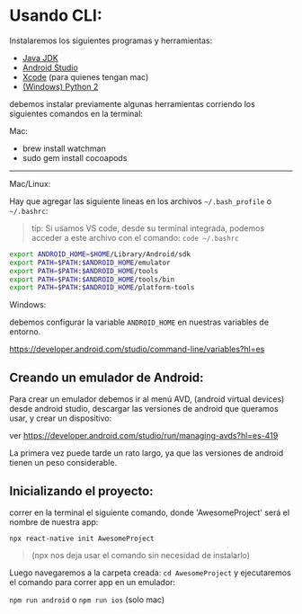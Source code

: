 # Usando CLI:

Instalaremos los siguientes programas y herramientas:

- [Java JDK](https://www.oracle.com/java/technologies/javase-jdk8-downloads.html)
- [Android Studio](https://developer.android.com/studio)
- [Xcode](https://developer.apple.com/xcode/resources/) (para quienes tengan mac)
- [(Windows) Python 2](https://www.python.org/download/releases/2.7/)

debemos instalar previamente algunas herramientas corriendo los siguientes comandos en la terminal:

Mac:

- brew install watchman
- sudo gem install cocoapods

---

Mac/Linux:

Hay que agregar las siguiente lineas en los archivos `~/.bash_profile` o `~/.bashrc`:

> tip: Si usamos VS code, desde su terminal integrada, podemos acceder a este archivo con el comando: `code ~/.bashrc`

```bash
export ANDROID_HOME=$HOME/Library/Android/sdk
export PATH=$PATH:$ANDROID_HOME/emulator
export PATH=$PATH:$ANDROID_HOME/tools
export PATH=$PATH:$ANDROID_HOME/tools/bin
export PATH=$PATH:$ANDROID_HOME/platform-tools
```

Windows:

debemos configurar la variable `ANDROID_HOME` en nuestras variables de entorno.

https://developer.android.com/studio/command-line/variables?hl=es

## Creando un emulador de Android:

Para crear un emulador debemos ir al menú AVD, (android virtual devices) desde android studio, descargar las versiones de android que queramos usar, y crear un dispositivo:

ver https://developer.android.com/studio/run/managing-avds?hl=es-419

La primera vez puede tarde un rato largo, ya que las versiones de android tienen un peso considerable.

## Inicializando el proyecto:

correr en la terminal el siguiente comando, donde 'AwesomeProject' será el nombre de nuestra app:

`npx react-native init AwesomeProject`

> (npx nos deja usar el comando sin necesidad de instalarlo)

Luego navegaremos a la carpeta creada: `cd AwesomeProject` y ejecutaremos el comando para correr app en un emulador:

`npm run android` o `npm run ios` (solo mac)
